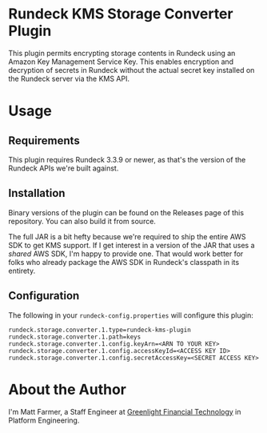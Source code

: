 # Rundeck KMS Storage Converter Plugin

This plugin permits encrypting storage contents in Rundeck using an Amazon Key Management Service
Key. This enables encryption and decryption of secrets in Rundeck without the actual secret key
installed on the Rundeck server via the KMS API.

# Usage

## Requirements

This plugin requires Rundeck 3.3.9 or newer, as that's the version of the Rundeck APIs we're
built against.

## Installation

Binary versions of the plugin can be found on the Releases page of this repository. You can also
build it from source.

The full JAR is a bit hefty because we're required to ship the entire AWS SDK to get KMS support.
If I get interest in a version of the JAR that uses a _shared_ AWS SDK, I'm happy to provide one.
That would work better for folks who already package the AWS SDK in Rundeck's classpath in its
entirety.

## Configuration

The following in your `rundeck-config.properties` will configure this plugin:

```
rundeck.storage.converter.1.type=rundeck-kms-plugin
rundeck.storage.converter.1.path=keys
rundeck.storage.converter.1.config.keyArn=<ARN TO YOUR KEY>
rundeck.storage.converter.1.config.accessKeyId=<ACCESS KEY ID>
rundeck.storage.converter.1.config.secretAccessKey=<SECRET ACCESS KEY>
```

# About the Author

I'm Matt Farmer, a Staff Engineer at [Greenlight Financial Technology][gl] in
Platform Engineering.

[gl]: https://greenlightcard.com
